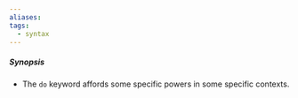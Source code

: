 ```yaml
---
aliases: 
tags:
  - syntax
---
```

##### Synopsis
- The `do` keyword affords some specific powers in some specific contexts.

